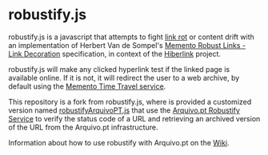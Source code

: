 # robustify.js

robustify.js is a javascript that attempts to fight [link rot](https://en.wikipedia.org/wiki/Link_rot) or content drift with an implementation of Herbert Van de Sompel's [Memento Robust Links - Link Decoration](http://robustlinks.mementoweb.org/spec/) specification, in context of the [Hiberlink](http://hiberlink.org/) project.

robustify.js will make any clicked hyperlink test if the linked page is available online. If it is not, it will redirect the user to a web archive, by default using the [Memento Time Travel service](http://timetravel.mementoweb.org/).

This repository is a fork from robustify.js, where is provided a customized version named [robustifyArquivoPT.js](https://github.com/arquivo/robustify.js/blob/master/js/robustifyArquivoPT.js) that use the [Arquivo.pt Robustify Service](http://robustify.arquivo.pt) to verify the status code of a URL and retrieving an archived version of the URL from the Arquivo.pt infrastructure.

Information about how to use robustify with Arquivo.pt on the [Wiki](https://github.com/arquivo/robustify.js/wiki).
